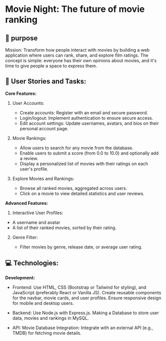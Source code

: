 # Movie Night: The future of movie ranking

## 🎯 purpose
Mission: Transform how people interact with movies by building a web application where users can
rank, share, and explore film ratings. The concept is simple: everyone has their own
opinions about movies, and it's time to give people a space to express them. 

## 📝 User Stories and Tasks:
**Core Features:**

1. User Accounts:
    - Create accounts: Register with an email and secure password.
    - Login/logout: Implement authentication to ensure secure access.
    - Edit account settings: Update usernames, avatars, and bios on their personal account page. 

2. Movie Rankings:

    - Allow users to search for any movie from the database. 
    - Enable users to submit a score (from 0.0 to 10.0) and optionally add a review. 
    - Display a personalized list of movies with their ratings on each user's profile.

3. Explore Movies and Rankings:

    - Browse all ranked movies, aggregated across users.
    - Click on a movie to view detailed statistics and user reviews.

**Advanced Features:**

1.  Interactive User Profiles:

- A username and avatar  
- A list of their ranked movies, sorted by their rating.

2. Genre Filter:

    - Filter movies by genre, release date, or average user rating.


## 💻 Technologies:
**Development:**
 - Frontend: Use HTML, CSS (Bootstrap or Tailwind for styling), and JavaScript (preferably React or Vanilla JS).
  Create reusable components for the navbar, movie cards, and user profiles. Ensure responsive design for mobile and desktop users.

 - Backend: Use Node.js with Express.js. Making a Database to store user data, movies and rankings in MySQL.

 - API:  Movie Database Integration: Integrate with an external API (e.g., TMDB) for fetching movie details. 